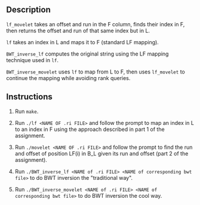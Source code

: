 ## Description

`lf_movelet` takes an offset and run in the F column, finds their index in F, then returns the offset and run of that same index but in L.

`lf` takes an index in L and maps it to F (standard LF mapping).

`BWT_inverse_lf` computes the original string using the LF mapping technique used in `lf`.

`BWT_inverse_movelet` uses `lf` to map from L to F, then uses `lf_movelet` to continue the mapping while avoiding rank queries.

## Instructions

1. Run `make`.

2. Run `./lf <NAME OF .ri FILE>` and follow the prompt to map an index in L to an index in F using the approach described in part 1 of the assignment.

3. Run `./movelet <NAME OF .ri FILE>` and follow the prompt to find the run and offset of position LF(i) in B_L given its run and offset (part 2 of the assignment). 

4. Run `./BWT_inverse_lf <NAME of .ri FILE> <NAME of corresponding bwt file>` to do BWT inversion the "traditional way".

5. Run `./BWT_inverse_movelet <NAME of .ri FILE> <NAME of corresponding bwt file>` to do BWT inversion the cool way.